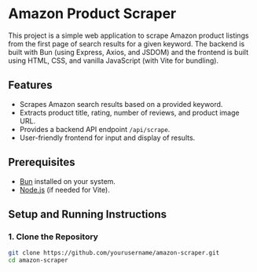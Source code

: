 # Amazon Product Scraper

This project is a simple web application to scrape Amazon product listings from the first page of search results for a given keyword. The backend is built with Bun (using Express, Axios, and JSDOM) and the frontend is built using HTML, CSS, and vanilla JavaScript (with Vite for bundling).

## Features

- Scrapes Amazon search results based on a provided keyword.
- Extracts product title, rating, number of reviews, and product image URL.
- Provides a backend API endpoint `/api/scrape`.
- User-friendly frontend for input and display of results.

## Prerequisites

- [Bun](https://bun.sh/) installed on your system.
- [Node.js](https://nodejs.org/) (if needed for Vite).

## Setup and Running Instructions

### 1. Clone the Repository

```bash
git clone https://github.com/yourusername/amazon-scraper.git
cd amazon-scraper
